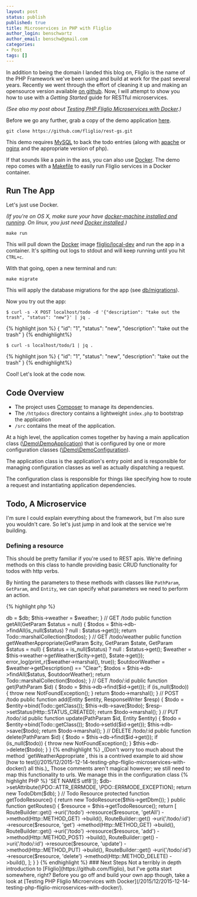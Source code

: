 ```yaml
---
layout: post
status: publish
published: true
title: Microservices in PHP with Fliglio
author_login: benschwartz
author_email: benschw@gmail.com
categories:
- Post
tags: []
---
```



In addition to being the domain I landed this blog on, Fliglio is the name of the PHP Framework
we've been using and build at work for the past several years. Recently we went through the
effort of cleaning it up and making an opensource version available [on github](https://github.com/fliglio).
Now, I will attempt to show you how to use with a _Getting Started_ guide for RESTful microservices.

<!--more-->

_(See also my post about [Testing PHP Fliglio Microservices with Docker](/2015/12/2015-12-14-testing-php-fliglio-microservices-with-docker/).)_

Before we go any further, grab a copy of the demo application [here](https://github.com/fliglio/rest-gs).

	git clone https://github.com/fliglio/rest-gs.git


This demo requires [MySQL](https://www.mysql.com/) to back the todo entries (along with 
[apache](https://httpd.apache.org/) or [nginx](https://www.nginx.com/) and the appropriate version of php).

If that sounds like a pain in the ass, you can also use [Docker](https://www.docker.com/). The demo repo comes with a 
[Makefile](https://github.com/fliglio/rest-gs/blob/master/Makefile) to easily run Fliglio services in a Docker container.


## Run The App

Let's just use Docker.

_(If you're on OS X, make sure your have [docker-machine installed and running](https://docs.docker.com/mac/started/).
On linux, you just need [Docker installed](https://docs.docker.com/linux/started/).)_

	make run

This will pull down the [Docker](https://www.docker.com/) image [fliglio/local-dev](https://hub.docker.com/r/fliglio/local-dev/) 
and run the app in a container. It's spitting out logs to stdout and will keep running until you hit `CTRL+c`.

With that going, open a new terminal and run:

	make migrate

This will apply the database migrations for the app (see [db/migrations](https://github.com/fliglio/rest-gs/tree/master/db/migrations)).


Now you try out the app:


	$ curl -s -X POST localhost/todo -d '{"description": "take out the trash", "status": "new"}' | jq .

{% highlight json %}
{
  "id": "1",
  "status": "new",
  "description": "take out the trash"
}
{% endhighlight%}

	$ curl -s localhost/todo/1 | jq .
{% highlight json %}
{
  "id": "1",
  "status": "new",
  "description": "take out the trash"
}
{% endhighlight%}


Cool! Let's look at the code now.


## Code Overview

- The project uses [Composer](https://getcomposer.org/) to manage its dependencies.
- The `/httpdocs` directory contains a lightweight `index.php` to bootstrap the application
- `/src` contains the meat of the application.


At a high level, the application comes together by having a main application class ([\Demo\DemoApplication](https://github.com/fliglio/rest-gs/blob/master/src/Demo/DemoApplication.php))
that is configured by one or more configuration classes ([\Demo\DemoConfiguration](https://github.com/fliglio/rest-gs/blob/master/src/Demo/DemoConfiguration.php)).


The application class is the application's entry point and is responsible for managing configuration classes as well as actually dispatching a request.

The configuration class is responsible for things like specifying how to route a request and instantiating application dependencies.

## Todo, A Microservice
I'm sure I could explain everything about the framework, but I'm also sure you wouldn't care.
So let's just jump in and look at the service we're building.

### Defining a resource

This should be pretty familiar if you're used to REST apis. We're defining methods
on this class to handle providing basic CRUD functionality for todos with http verbs.

By hinting the parameters to these methods with classes like `PathParam`, `GetParam`, and `Entity`, we can specify
what parameters we need to perform an action.

{% highlight php %}
<?php
class TodoResource {
	private $db;
	private $weather;
	public function __construct(TodoDbm $db, WeatherClient $weather) {
		$this->db = $db;
		$this->weather = $weather;
	}
	
	// GET /todo
	public function getAll(GetParam $status = null) {
		$todos = $this->db->findAll(is_null($status) ? null : $status->get());
		return Todo::marshalCollection($todos);
	}
	// GET /todo/weather
	public function getWeatherAppropriate(GetParam $city, GetParam $state, GetParam $status = null) {
		$status = is_null($status) ? null : $status->get();
		$weather = $this->weather->getWeather($city->get(), $state->get());
		error_log(print_r($weather->marshal(), true));
		$outdoorWeather = $weather->getDescription() == "Clear";
		$todos = $this->db->findAll($status, $outdoorWeather);
		return Todo::marshalCollection($todos);
	}
	// GET /todo/:id
	public function get(PathParam $id) {
		$todo = $this->db->find($id->get());
		if (is_null($todo)) {
			throw new NotFoundException();
		}
		return $todo->marshal();
	}
	// POST /todo
	public function add(Entity $entity, ResponseWriter $resp) {
		$todo = $entity->bind(Todo::getClass());
		$this->db->save($todo);
		$resp->setStatus(Http::STATUS_CREATED);
		return $todo->marshal();
	}
	// PUT /todo/:id
	public function update(PathParam $id, Entity $entity) {
		$todo = $entity->bind(Todo::getClass());
		$todo->setId($id->get());
		$this->db->save($todo);
		return $todo->marshal();
	}
	// DELETE /todo/:id
	public function delete(PathParam $id) {
		$todo = $this->db->find($id->get());
		if (is_null($todo)) {
			throw new NotFoundException();
		}
		$this->db->delete($todo);
	}
}

{% endhighlight %}

_(Don't worry too much about the method `getWeatherAppropriate`, this is a contrived
example to aid show [how to test](/2015/12/2015-12-14-testing-php-fliglio-microservices-with-docker/) all this.)_

Those comments aren't magical however; we still need to map this functionality to urls. We manage this in the 
configuration class

{% highlight PHP %}
<?php
class DemoConfiguration extends DefaultConfiguration {

	// Database Mapper
	protected function getDbm() {
		$dsn = "mysql:host=localhost;dbname=todo";
		$db = new \PDO($dsn, 'admin', 'changeme', [\PDO::MYSQL_ATTR_INIT_COMMAND => 'SET NAMES utf8']);
		$db->setAttribute(\PDO::ATTR_ERRMODE, \PDO::ERRMODE_EXCEPTION);
		return new TodoDbm($db);
	}

	// Todo Resource
	protected function getTodoResource() {
		return new TodoResource($this->getDbm());
	}

	public function getRoutes() {
		$resource = $this->getTodoResource();
		return [
			RouteBuilder::get()
				->uri('/todo')
				->resource($resource, 'getAll')
				->method(Http::METHOD_GET)
				->build(),
			RouteBuilder::get()
				->uri('/todo/:id')
				->resource($resource, 'get')
				->method(Http::METHOD_GET)
				->build(),
			RouteBuilder::get()
				->uri('/todo')
				->resource($resource, 'add')
				->method(Http::METHOD_POST)
				->build(),
			RouteBuilder::get()
				->uri('/todo/:id')
				->resource($resource, 'update')
				->method(Http::METHOD_PUT)
				->build(),
			RouteBuilder::get()
				->uri('/todo/:id')
				->resource($resource, 'delete')
				->method(Http::METHOD_DELETE)
				->build(),
					
		];
	}
}
{% endhighlight %}

### Next Steps

Not a terribly in depth introduction to [Fliglio](https://github.com/fliglio), but I've gotta start somewhere, right?

Before you go off and build your own app though, take a look at [Testing PHP Fliglio Microervices with Docker](/2015/12/2015-12-14-testing-php-fliglio-microservices-with-docker/).

